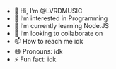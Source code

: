 - 👋 Hi, I’m @LVRDMUSIC
- 👀 I’m interested in Programming
- 🌱 I’m currently learning Node.JS
- 💞️ I’m looking to collaborate on 
- 📫 How to reach me idk
- 😄 Pronouns: idk
- ⚡ Fun fact: idk

<!---
LVRDMUSIC/LVRDMUSIC is a ✨ special ✨ repository because its `README.md` (this file) appears on your GitHub profile.
You can click the Preview link to take a look at your changes.
--->
